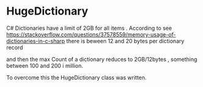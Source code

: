 # HugeDictionary

C# Dictionaries have a limit of 2GB for all items . 
According to  see https://stackoverflow.com/questions/37578559/memory-usage-of-dictionaries-in-c-sharp  there is beween 12 and 20 bytes per dictionary record

and then the max Count of a dictionary reduces to 2GB/12bytes  , something between 100 and 200 i million.

To overcome this the HugeDictionary class was written.
